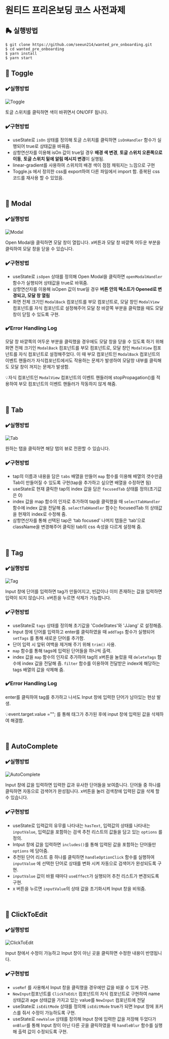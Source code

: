 # 원티드 프리온보딩 코스 사전과제
## 🛼 실행방법

```
$ git clone https://github.com/seeun214/wanted_pre_onboarding.git
$ cd wanted_pre_onboarding
$ yarn install
$ yarn start
```

## 📌 Toggle


### ✔️실행방법

![Toggle](https://user-images.githubusercontent.com/81206124/153207356-689e5696-c8fd-4db7-ad36-933c2d6608dc.gif)

토글 스위치를 클릭하면 색이 바뀌면서 ON/OFF 됩니다.

### ✔️구현방법

- useState로 `isOn` 상태를 정의해 토글 스위치를 클릭하면 `isOnHandler` 함수가 실행되어 true로 상태값을 바꿔줌.
- 삼항연산자를 이용해 isOn 값이 true일 경우 **배경 색 변경**, **토글 스위치 오른쪽으로 이동**, **토글 스위치 밑에 알림 메시지 변경**이 실행됨.
- linear-gradient를 사용하여 스위치의 배경 색이 점점 채워지는 느낌으로 구현
- Toggle.js 에서 정의한 css를 export하여 다른 파일에서 import 함. 중복된 css 코드를 재사용 할 수 있었음.

</br>

## 📌 Modal



### ✔️실행방법

![Modal](https://user-images.githubusercontent.com/81206124/153207379-29a117d1-3ad0-47c9-8788-a9229599de2b.gif)


Open Modal을 클릭하면 모달 창이 열립니다. x버튼과 모달 창 바깥쪽 어두운 부분을 클릭하여 모달 창을 닫을 수 있습니다.

### ✔️구현방법

- useState로 `isOpen` 상태를 정의해 Open Modal을 클릭하면 `openModalHandler` 함수가 실행되어 상태값을 true로 바꿔줌.
- 삼항연산자를 이용해 isOpen 값이 true일 경우 **버튼 안의 텍스트가 Opened로 변경되고, 모달 창 열림**
- 화면 전체 크기인 `ModalBack` 컴포넌트를 부모 컴포넌트로, 모달 창인 `ModalView` 컴포넌트를 자식 컴포넌트로 설정해주어 모달 창 바깥쪽 부분을 클릭했을 때도 모달 창이 닫힐 수 있도록 구현.

### ✔️Error Handling Log

모달 창 바깥쪽의 어두운 부분을 클릭했을 경우에도 모달 창을 닫을 수 있도록 하기 위해 화면 전체 크기인 `ModalBack` 컴포넌트를 부모 컴포넌트로, 모달 창인 `ModalView` 컴포넌트를 자식 컴포넌트로 설정해주었다. 이 때 부모 컴포넌트인 `ModalBack` 컴포넌트의 이벤트 핸들러가 자식컴포넌트에서도 작용하는 문제가 발생하여 모달창 내부를 클릭해도 모달 창이 꺼지는 문제가 발생함.

💡자식 컴포넌트인 `ModalView` 컴포넌트의 이벤트 핸들러에 stopPropagation()를 적용하여 부모 컴포넌트의 이벤트 핸들러가 작동하지 않게 해줌.

</br>

## 📌 Tab



### ✔️실행방법

![Tab](https://user-images.githubusercontent.com/81206124/153207399-725cf1fa-567a-4509-9984-b9ebbde36564.gif)

원하는 탭을 클릭하면 해당 탭의 뷰로 전환할 수 있습니다.

### ✔️구현방법

- tap의 이름과 내용을 담은 `tabs` 배열을 만들어 `map` 함수를 이용해 배열의 갯수만큼 Tab이 만들어질 수 있도록 구현(tap을 추가하고 싶으면 배열을 수정하면 됨)
- useState로 현재 클릭한 tap의 index 값을 담은 `focusedTab` 상태를 정의(초기값은 0)
- index 값을 map 함수의 인자로 추가하여 tap을 클릭했을 때  `selectTabHandler` 함수에 index 값을 전달해 줌. `selectTabHandler` 함수는 focusedTab 의 상태값을 현재의 index로 수정해 줌.
- 삼항연산자를 통해 선택된 tap은 ‘tab focused’ 나머지 탭들은 ‘tab’으로 className을 변경해주어 클릭된 tab의 css 속성을 다르게 설정해 줌.

</br>

## 📌 Tag



### ✔️실행방법
![Tag](https://user-images.githubusercontent.com/81206124/153207416-9d166767-2364-48d1-8307-0553041a1ff0.gif)


Input 창에 단어를 입력하면 tag가 만들어지고, 빈값이나 이미 존재하는 값을 입력하면 입력이 되지 않습니다. x버튼을 누르면 삭제가 가능합니다.

### ✔️구현방법

- useState로 `tags` 상태를 정의해 초기값을 'CodeStates'와 'JJang’ 로 설정해줌.
- Input 창에 단어를 입력하고 enter를 클릭하였을 때 `addTags` 함수가 실행되어 `setTags` 를 통해 새로운 단어를 추가함.
- 단어 입력 시 앞뒤 여백을 제거해 주기 위해 `trim()` 사용.
- `map` 함수를 통해 tags에 입력된 단어들을 하나씩 출력.
- index 값을 `map` 함수의 인자로 추가하여 tag의 x버튼을 눌렀을 때  `deleteTags` 함수에 index 값을 전달해 줌. `filter` 함수를 이용하여 전달받은 index에 해당하는 tags 배열의 값을 삭제해 줌.

### ✔️Error Handling Log

enter를 클릭하여 tag를 추가하고 나서도 Input 창에 입력한 단어가 남아있는 현상 발생.

💡event.target.value =""; 를 통해 태그가 추가된 후에 input 창에 입력된 값을 삭제하여 해결함.

</br>

## 📌 AutoComplete



### ✔️실행방법

![AutoComplete](https://user-images.githubusercontent.com/81206124/153207491-05bcca33-cbbc-4018-becf-6eba51d8cb5f.gif)

Input 창에 값을 입력하면 입력한 값과 유사한 단어들을 보여줍니다. 단어들 중 하나를 클릭하면 자동으로 검색어가 완성됩니다. x버튼을 눌러 검색창에 입력된 값을 삭제 할 수 있습니다.

### ✔️구현방법

- useState로 입력값의 유무를 나타내는 `hasText`, 입력값의 상태를 나타내는 `inputValue`, 입력값을 포함하는 검색 추천 리스트의 값들을 담고 있는 `options` 를 정의.
- Intput 창에 값을 입력하면 `includes()`를 통해 입력된 값을 포함하는 단어들만 `options` 에 담아줌.
- 추천된 단어 리스트 중 하나를 클릭하면 `handleOptionClick` 함수를 실행하여 `inputValue` 에 선택한 단어로 상태를 변화 시켜 자동으로 검색어가 완성되도록 구현.
- `inputValue` 값이 바뀔 때마다 `useEffect`가 실행되어 추천 리스트가 변경되도록 구현.
- x 버튼을 누르면 `inputValue`의 상태 값을 초기화시켜 Input 창을 비워줌.


</br>

## 📌 ClickToEdit



### ✔️실행방법

![ClickToEdit](https://user-images.githubusercontent.com/81206124/153207510-71e3ea2c-b41b-412e-920f-10dbb0c20552.gif)

Input 창에서 수정이 가능하고 Input 창이 아닌 곳을 클릭하면 수정한 내용이 반영됩니다.

### ✔️구현방법

- `useRef` 를 사용해서 Input 창을 클릭했을 경우에만 값을 바꿀 수 있게 구현.
- `NewInput`컴포넌트를  `ClickToEdit` 컴포넌트의 자식 컴포넌트로 구현하여 name 상태값과 age 상태값을 가지고 있는 value를 `NewInput` 컴포넌트에 전달
- useState로 `isEditMode` 상태를 정의해 `isEditMode` true가 되면 Input 창에 포커스를 줘서 수정이 가능하도록 구현.
- useState로 `newValue` 상태를 정의해 Input 창에 입력한 값을 저장해 두었다가 `onBlur`를 통해 Input 창이 아닌 다른 곳을 클릭하였을 때 `handleBlur` 함수를 실행해 출력 값이 수정되도록 구현.
